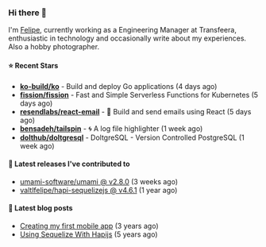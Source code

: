 ### Hi there 👋

I'm [Felipe](https://felipe.im), currently working as a Engineering Manager at Transfeera, enthusiastic in technology and occasionally write about my experiences. Also a hobby photographer.

#### ⭐ Recent Stars
- **[ko-build/ko](https://github.com/ko-build/ko)** - Build and deploy Go applications (4 days ago)
- **[fission/fission](https://github.com/fission/fission)** - Fast and Simple Serverless Functions for Kubernetes (5 days ago)
- **[resendlabs/react-email](https://github.com/resendlabs/react-email)** - 💌 Build and send emails using React (5 days ago)
- **[bensadeh/tailspin](https://github.com/bensadeh/tailspin)** - 🌀 A log file highlighter (1 week ago)
- **[dolthub/doltgresql](https://github.com/dolthub/doltgresql)** - DoltgreSQL - Version Controlled PostgreSQL (1 week ago)

#### 🚀 Latest releases I've contributed to


- [umami-software/umami @ v2.8.0](https://github.com/umami-software/umami/releases/tag/v2.8.0) (3 weeks ago)
- [valtlfelipe/hapi-sequelizejs @ v4.6.1](https://github.com/valtlfelipe/hapi-sequelizejs/releases/tag/v4.6.1) (1 year ago)

#### 📄 Latest blog posts
- [Creating my first mobile app](https://felipe.im/posts/creating-my-first-mobile-app/) (3 years ago)
- [Using Sequelize With Hapijs](https://felipe.im/posts/using-sequelize-with-hapijs/) (5 years ago)